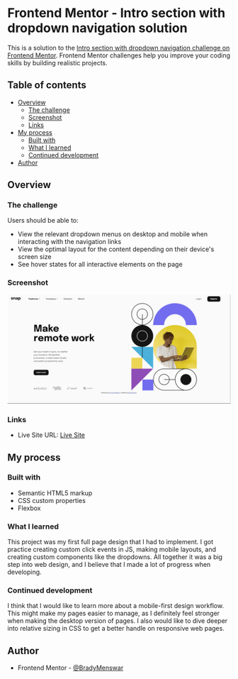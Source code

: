 # Frontend Mentor - Intro section with dropdown navigation solution

This is a solution to the [Intro section with dropdown navigation challenge on Frontend Mentor](https://www.frontendmentor.io/challenges/intro-section-with-dropdown-navigation-ryaPetHE5). Frontend Mentor challenges help you improve your coding skills by building realistic projects. 

## Table of contents

- [Overview](#overview)
  - [The challenge](#the-challenge)
  - [Screenshot](#screenshot)
  - [Links](#links)
- [My process](#my-process)
  - [Built with](#built-with)
  - [What I learned](#what-i-learned)
  - [Continued development](#continued-development)
- [Author](#author)

## Overview

### The challenge

Users should be able to:

- View the relevant dropdown menus on desktop and mobile when interacting with the navigation links
- View the optimal layout for the content depending on their device's screen size
- See hover states for all interactive elements on the page

### Screenshot

![](./WebpageSS.png)

### Links

- Live Site URL: [Live Site](https://your-live-site-url.com)

## My process

### Built with

- Semantic HTML5 markup
- CSS custom properties
- Flexbox

### What I learned

This project was my first full page design that I had to implement. I got practice creating custom click events in JS, making mobile layouts, and creating custom components like the dropdowns. All together it was a big step into web design, and I believe that I made a lot of progress when developing.

### Continued development

I think that I would like to learn more about a mobile-first design workflow. This might make my pages easier to manage, as I definitely feel stronger when making the desktop version of pages. I also would like to dive deeper into relative sizing in CSS to get a better handle on responsive web pages.

## Author
- Frontend Mentor - [@BradyMenswar](https://www.frontendmentor.io/profile/bradymenswar)

